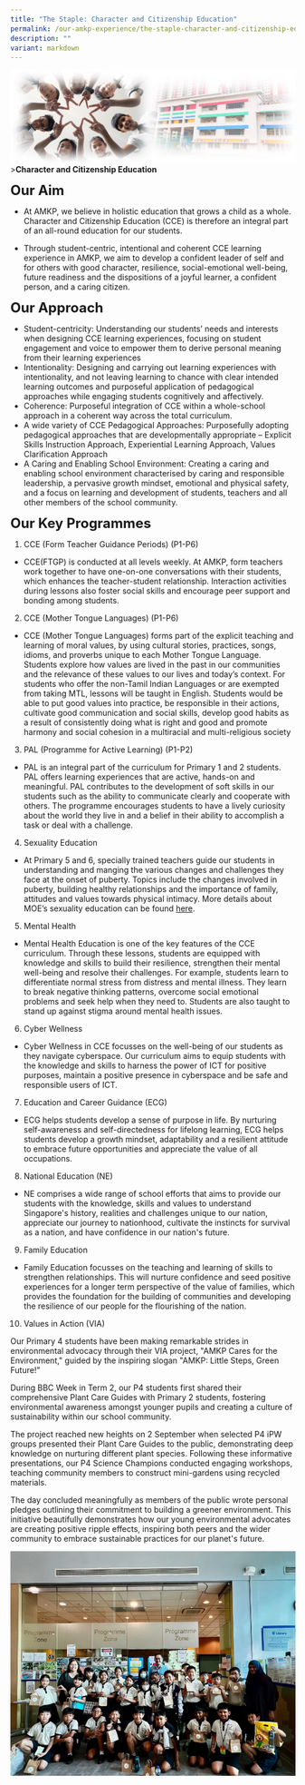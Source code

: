 ```yaml
---
title: "The Staple: Character and Citizenship Education"
permalink: /our-amkp-experience/the-staple-character-and-citizenship-education/
description: ""
variant: markdown
---
```

![Sub-banner](/images/sub%20banner.jpg)
&gt;**Character and Citizenship Education**

**<font size="5">Our Aim</font>**

* At AMKP, we believe in holistic education that grows a child as a whole. Character and Citizenship Education (CCE) is therefore an integral part of an all-round education for our students. 

* Through student-centric, intentional and coherent CCE learning experience in AMKP, we aim to develop a confident leader of self and for others with good character, resilience, social-emotional well-being, future readiness and the dispositions of a joyful learner, a confident person, and a caring citizen.

**<font size="5">Our Approach</font>**

* Student-centricity: Understanding our students’ needs and interests when designing CCE learning experiences, focusing on student engagement and voice to empower them to derive personal meaning from their learning experiences
* Intentionality: Designing and carrying out learning experiences with intentionality, and not leaving learning to chance with clear intended learning outcomes and purposeful application of pedagogical approaches while engaging students cognitively and affectively.
* Coherence: Purposeful integration of CCE within a whole-school approach in a coherent way across the total curriculum.
* A wide variety of CCE Pedagogical Approaches: Purposefully adopting pedagogical approaches that are developmentally appropriate – Explicit Skills Instruction Approach, Experiential Learning Approach, Values Clarification Approach 
* A Caring and Enabling School Environment: Creating a caring and enabling school environment characterised by caring and responsible leadership, a pervasive growth mindset, emotional and physical safety, and a focus on learning and development of students, teachers and all other members of the school community. 

**<font size="5">Our Key Programmes</font>**

   
1. CCE (Form Teacher Guidance Periods) (P1-P6)
* CCE(FTGP) is conducted at all levels weekly. At AMKP, form teachers work together to have one-on-one conversations with their students, which enhances the teacher-student relationship. Interaction activities during lessons also foster social skills and encourage peer support and bonding among students.

2. CCE (Mother Tongue Languages) (P1-P6)
* CCE (Mother Tongue Languages) forms part of the explicit teaching and learning of moral values, by using cultural stories, practices, songs, idioms, and proverbs unique to each Mother Tongue Language. Students explore how values are lived in the past in our communities and the relevance of these values to our lives and today’s context. For students who offer the non-Tamil Indian Languages or are exempted from taking MTL, lessons will be taught in English. Students would be able to put good values into practice, be responsible in their actions, cultivate good communication and social skills, develop good habits as a result of consistently doing what is right and good and promote harmony and social cohesion in a multiracial and multi-religious society

3. PAL (Programme for Active Learning) (P1-P2)
* PAL is an integral part of the curriculum for Primary 1 and 2 students. PAL offers learning experiences that are active, hands-on and meaningful. PAL contributes to the development of soft skills in our students such as the ability to communicate clearly and cooperate with others. The programme encourages students to have a lively curiosity about the world they live in and a belief in their ability to accomplish a task or deal with a challenge.

4. Sexuality Education
* At Primary 5 and 6, specially trained teachers guide our students in understanding and manging the various changes and challenges they face at the onset of puberty. Topics include the changes involved in puberty, building healthy relationships and the importance of family, attitudes and values towards physical intimacy. More details about MOE’s sexuality education can be found [here](https://www.moe.gov.sg/education-in-sg/our-programmes/sexuality-education).

5. Mental Health
* Mental Health Education is one of the key features of the CCE curriculum. Through these lessons, students are equipped with knowledge and skills to build their resilience, strengthen their mental well-being and resolve their challenges. For example, students learn to differentiate normal stress from distress and mental illness. They learn to break negative thinking patterns, overcome social emotional problems and seek help when they need to. Students are also taught to stand up against stigma around mental health issues.

6. Cyber Wellness
* Cyber Wellness in CCE focusses on the well-being of our students as they navigate cyberspace. Our curriculum aims to equip students with the knowledge and skills to harness the power of ICT for positive purposes, maintain a positive presence in cyberspace and be safe and responsible users of ICT.

7. Education and Career Guidance (ECG)
* ECG helps students develop a sense of purpose in life. By nurturing self-awareness and self-directedness for lifelong learning, ECG helps students develop a growth mindset, adaptability and a resilient attitude to embrace future opportunities and appreciate the value of all occupations.

8. National Education (NE)
* NE comprises a wide range of school efforts that aims to provide our students with the knowledge, skills and values to understand Singapore's history, realities and challenges unique to our nation, appreciate our journey to nationhood, cultivate the instincts for survival as a nation, and have confidence in our nation's future.

9. Family Education
* Family Education focusses on the teaching and learning of&nbsp;skills to strengthen relationships. This will nurture&nbsp;confidence&nbsp;and seed&nbsp;positive experiences&nbsp;for a longer term perspective of the value of families, which provides the foundation for the building of communities and developing the&nbsp;resilience&nbsp;of our people for the flourishing of the nation.

10. Values in Action (VIA)

Our Primary 4 students have been making remarkable strides in environmental advocacy through their VIA project, "AMKP Cares for the Environment," guided by the inspiring slogan "AMKP: Little Steps, Green Future!"

During BBC Week in Term 2, our P4 students first shared their comprehensive Plant Care Guides with Primary 2 students, fostering environmental awareness amongst younger pupils and creating a culture of sustainability within our school community.

The project reached new heights on 2 September when selected P4 iPW groups presented their Plant Care Guides to the public, demonstrating deep knowledge on nurturing different plant species. Following these informative presentations, our P4 Science Champions conducted engaging workshops, teaching community members to construct mini-gardens using recycled materials.

The day concluded meaningfully as members of the public wrote personal pledges outlining their commitment to building a greener environment. This initiative beautifully demonstrates how our young environmental advocates are creating positive ripple effects, inspiring both peers and the wider community to embrace sustainable practices for our planet's future.

![](/images/via.png)
